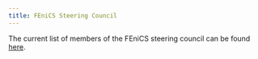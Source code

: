 ```yaml
---
title: FEniCS Steering Council
---
```


The current list of members of the FEniCS steering council can be found [here](https://github.com/FEniCS/governance/blob/master/people.md).
